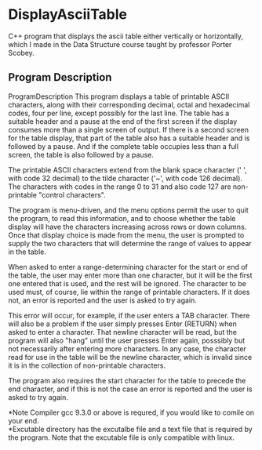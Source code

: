 # DisplayAsciiTable
C++ program that displays the ascii table either vertically or horizontally, which I made in the Data Structure course taught by professor Porter Scobey.


## Program Description

ProgramDescription
This program displays a table of printable ASCII characters, along with their
corresponding decimal, octal and hexadecimal codes, four per line, except
possibly for the last line. The table has a suitable header and a pause at
the end of the first screen if the display consumes more than a single screen
of output. If there is a second screen for the table display, that part of
the table also has a suitable header and is followed by a pause. And if the
complete table occupies less than a full screen, the table is also followed
by a pause.

The printable ASCII characters extend from the blank space character (' ',
with code 32 decimal) to the tilde character ('~', with code 126 decimal).
The characters with codes in the range 0 to 31 and also code 127 are non-
printable "control characters".

The program is menu-driven, and the menu options permit the user to quit the
program, to read this information, and to choose whether the table display
will have the characters increasing across rows or down columns. Once that
display choice is made from the menu, the user is prompted to supply the two
characters that will determine the range of values to appear in the table.

When asked to enter a range-determining character for the start or end of the
table, the user may enter more than one character, but it will be the first
one entered that is used, and the rest will be ignored. The character to be
used must, of course, lie within the range of printable characters. If it does
not, an error is reported and the user is asked to try again.

This error will occur, for example, if the user enters a TAB character.
There will also be a problem if the user simply presses Enter (RETURN) when
asked to enter a character. That newline character will be read, but the
program will also "hang" until the user presses Enter again, posssibly but
not necessarily after entering more characters. In any case, the character
read for use in the table will be the newline character, which is invalid
since it is in the collection of non-printable characters.

The program also requires the start character for the table to precede the end
character, and if this is not the case an error is reported and the user is
asked to try again.


*Note Compiler gcc 9.3.0 or above is requred, if you would like to comile on your end. <br>
*Excutable directory has the excutalbe file and a text file that is required by the program. Note that the excutable file is only compatible with linux.





